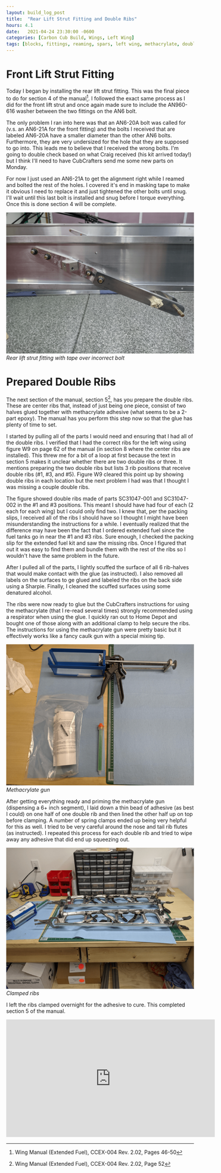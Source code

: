 ```yaml
---
layout: build_log_post
title:  "Rear Lift Strut Fitting and Double Ribs"
hours: 4.1
date:   2021-04-24 23:30:00 -0600
categories: [Carbon Cub Build, Wings, Left Wing]
tags: [blocks, fittings, reaming, spars, left wing, methacrylate, double ribs]
---
```

# Front Lift Strut Fitting

Today I began by installing the rear lift strut fitting. This was the final piece to do for section 4 of the manual[^section-4-ref]. I followed the exact same process as I did for the front lift strut and once again made sure to include the AN960-616 washer between the two fittings on the AN6 bolt.

The only problem I ran into here was that an AN6-20A bolt was called for (v.s. an AN6-21A for the front fitting) and the bolts I received that are labeled AN6-20A have a smaller diameter than the other AN6 bolts. Furthermore, they are very undersized for the hole that they are supposed to go into. This leads me to believe that I received the wrong bolts. I'm going to double check based on what Craig received (his kit arrived today!) but I think I'll need to have CubCrafters send me some new parts on Monday.

For now I just used an AN6-21A to get the alignment right while I reamed and bolted the rest of the holes. I covered it's end in masking tape to make it obvious I need to replace it and just tightened the other bolts until snug. I'll wait until this last bolt is installed and snug before I torque everything. Once this is done section 4 will be complete.

![Desktop View](/assets/img/posts/2021/2021-04-24-rear-lift-strut/installed_lift_strut.png)
_Rear lift strut fitting with tape over incorrect bolt_

# Prepared Double Ribs

The next section of the manual, section 5[^section-5-ref], has you prepare the double ribs. These are center ribs that, instead of just being one piece, consist of two halves glued together with methacrylate adhesive (what seems to be a 2-part epoxy). The manual has you perform this step now so that the glue has plenty of time to set.

I started by pulling all of the parts I would need and ensuring that I had all of the double ribs. I verified that I had the correct ribs for the left wing using figure W9 on page 62 of the manual (in section 8 where the center ribs are installed). This threw me for a bit of a loop at first because the text in section 5 makes it unclear whether there are two double ribs or three. It mentions preparing the two double ribs but lists 3 rib positions that receive double ribs (#1, #3, and #5). Figure W9 cleared this point up by showing double ribs in each location but the next problem I had was that I thought I was missing a couple double ribs.

The figure showed double ribs made of parts SC31047-001 and SC31047-002 in the #1 and #3 positions. This meant I should have had four of each (2 each for each wing) but I could only find two. I knew that, per the packing slips, I received all of the ribs I should have so I thought I might have been misunderstanding the instructions for a while. I eventually realized that the difference may have been the fact that I ordered extended fuel since the fuel tanks go in near the #1 and #3 ribs. Sure enough, I checked the packing slip for the extended fuel kit and saw the missing ribs. Once I figured that out it was easy to find them and bundle them with the rest of the ribs so I wouldn't have the same problem in the future.

After I pulled all of the parts, I lightly scuffed the surface of all 6 rib-halves that would make contact with the glue (as instructed). I also removed all labels on the surfaces to ge glued and labeled the ribs on the back side using a Sharpie. Finally, I cleaned the scuffed surfaces using some denatured alcohol.

The ribs were now ready to glue but the CubCrafters instructions for using the methacrylate (that I re-read several times) strongly recommended using a respirator when using the glue. I quickly ran out to Home Depot and bought one of those along with an additional clamp to help secure the ribs. The instructions for using the methacrylate gun were pretty basic but it effectively works like a fancy caulk gun with a special mixing tip.

![Desktop View](/assets/img/posts/2021/2021-04-24-rear-lift-strut/methacrylate_gun.png)
_Methacrylate gun_

After getting everything ready and priming the methacrylate gun (dispensing a 6+ inch segment), I laid down a thin bead of adhesive (as best I could) on one half of one double rib and then lined the other half up on top before clamping. A number of spring clamps ended up being very helpful for this as well. I tried to be very careful around the nose and tail rib flutes (as instructed). I repeated this process for each double rib and tried to wipe away any adhesive that did end up squeezing out.

![Desktop View](/assets/img/posts/2021/2021-04-24-rear-lift-strut/clamped_ribs.png)
_Clamped ribs_

I left the ribs clamped overnight for the adhesive to cure. This completed section 5 of the manual.

<iframe width="560" height="315" src="https://www.youtube.com/embed/ZEVyZWgQYjo" title="YouTube video player" frameborder="0" allow="accelerometer; autoplay; clipboard-write; encrypted-media; gyroscope; picture-in-picture" allowfullscreen></iframe>

[^section-4-ref]: Wing Manual (Extended Fuel), CCEX-004 Rev. 2.02, Pages 46-50
[^section-5-ref]: Wing Manual (Extended Fuel), CCEX-004 Rev. 2.02, Page 52